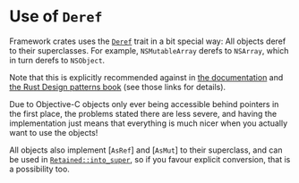 # Use of `Deref`

Framework crates uses the [`Deref`] trait in a bit special way: All objects
deref to their superclasses. For example, `NSMutableArray` derefs to
`NSArray`, which in turn derefs to `NSObject`.

Note that this is explicitly recommended against in [the
documentation][`Deref`] and [the Rust Design patterns
book][anti-pattern-deref] (see those links for details).

Due to Objective-C objects only ever being accessible behind pointers in
the first place, the problems stated there are less severe, and having the
implementation just means that everything is much nicer when you actually
want to use the objects!

All objects also implement [`AsRef`] and [`AsMut`] to their superclass,
and can be used in [`Retained::into_super`], so if you favour explicit
conversion, that is a possibility too.

[`Deref`]: std::ops::Deref
[`ClassType`]: crate::ClassType
[anti-pattern-deref]: https://rust-unofficial.github.io/patterns/anti_patterns/deref.html
[`Retained::into_super`]: crate::rc::Retained::into_super
